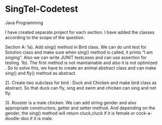 # SingTel-Codetest
Java Programming 

I have created separate project for each section.
I have added the classes according to the scope of the question.

Section A:
1a). Add sing() method in Bird class. We can do unit test for Solution class and make sure when sing() method is called, it prints “I am singing”. Also we can write JUNIT testcases and can use assertion for testing.
1b). The first method is not maintainable and also it is not optimized . So to solve this, we have to create an animal abstract class and can make sing() and fly() method as abstract. 

2). Create two subclass for bird : Duck and Chicken and make bird class as abstract. So that duck can fly, sing and swim and chicken can sing and not fly.

3). Rooster is a male chicken. We can add string gender and also appropriate constructors, getter and setter method. And depending on the gender, the sing() method will return cluck,cluck if it is female or cock-a-doodle-doo if it is male.

